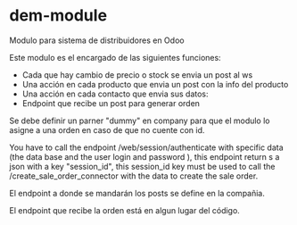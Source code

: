 # dem-module
Modulo para sistema de distribuidores en Odoo

Este modulo es el encargado de las siguientes funciones:
- Cada que hay cambio de precio o stock se envia un post al ws
- Una acción en cada producto que envia un post con la info del producto
- Una acción en cada contacto que envia sus datos:
- Endpoint que recibe un post para generar orden

Se debe definir un parner "dummy" en company para que el modulo lo asigne a una orden en caso de que no cuente con id.

You have to call the endpoint /web/session/authenticate with specific data (the data base and the user login and password ), this endpoint return s a json with a key "session_id", this session_id key must be used to call the /create_sale_order_connector with the data to create the sale order.

El endpoint a donde se mandarán los posts se define en la compañia.

El endpoint que recibe la orden está en algun lugar del código.

